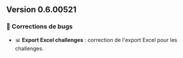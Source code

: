 ## Version 0.6.00521

### 🐛 Corrections de bugs

- 📊 **Export Excel challenges** : correction de l'export Excel pour les challenges.
